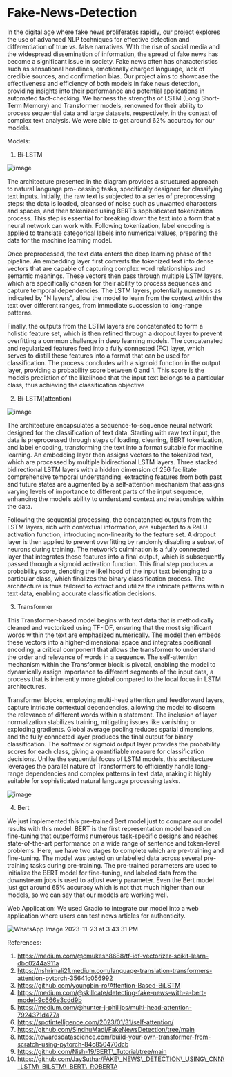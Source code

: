# Fake-News-Detection

In the digital age where fake news proliferates rapidly, our project explores the use of advanced NLP techniques for effective detection and differentiation of true vs. false narratives. With the rise of social media and the widespread dissemination of information, the spread of fake news has become a significant issue in society. Fake news often has characteristics such as sensational headlines, emotionally charged language, lack of credible sources, and confirmation bias. Our project aims to showcase the effectiveness and efficiency of both models in fake news detection, providing insights into their performance and potential applications in automated fact-checking. We harness the strengths of LSTM (Long Short-Term Memory) and Transformer models, renowned for their ability to process sequential data and large datasets, respectively, in the context of complex text analysis. We were able to get around 62\% accuracy for our models.

Models:

1. Bi-LSTM

![image](https://github.com/santhoshchilaka/Fake-News-Detection/assets/51093711/a2b08bfc-6c8a-4435-8e8c-c900cc041bae)

The architecture presented in the diagram provides a structured approach to natural language pro-
cessing tasks, specifically designed for classifying text inputs. Initially, the raw text is subjected to a
series of preprocessing steps: the data is loaded, cleansed of noise such as unwanted characters and
spaces, and then tokenized using BERT’s sophisticated tokenization process. This step is essential
for breaking down the text into a form that a neural network can work with. Following tokenization,
label encoding is applied to translate categorical labels into numerical values, preparing the data for
the machine learning model.

Once preprocessed, the text data enters the deep learning phase of the pipeline. An embedding
layer first converts the tokenized text into dense vectors that are capable of capturing complex word
relationships and semantic meanings. These vectors then pass through multiple LSTM layers, which
are specifically chosen for their ability to process sequences and capture temporal dependencies. The
LSTM layers, potentially numerous as indicated by "N layers", allow the model to learn from the
context within the text over different ranges, from immediate succession to long-range patterns.

Finally, the outputs from the LSTM layers are concatenated to form a holistic feature set, which
is then refined through a dropout layer to prevent overfitting a common challenge in deep learning
models. The concatenated and regularized features feed into a fully connected (FC) layer, which
serves to distill these features into a format that can be used for classification. The process concludes
with a sigmoid function in the output layer, providing a probability score between 0 and 1. This
score is the model’s prediction of the likelihood that the input text belongs to a particular class, thus
achieving the classification objective

2. Bi-LSTM(attention)

![image](https://github.com/santhoshchilaka/Fake-News-Detection/assets/51093711/cb8de268-f21d-402c-b8e1-fff560ce9fc7)

The architecture encapsulates a sequence-to-sequence neural network designed for the classification
of text data. Starting with raw text input, the data is preprocessed through steps of loading, cleaning,
BERT tokenization, and label encoding, transforming the text into a format suitable for machine
learning. An embedding layer then assigns vectors to the tokenized text, which are processed
by multiple bidirectional LSTM layers. Three stacked bidirectional LSTM layers with a hidden
dimension of 256 facilitate comprehensive temporal understanding, extracting features from both
past and future states are augmented by a self-attention mechanism that assigns varying levels of
importance to different parts of the input sequence, enhancing the model’s ability to understand
context and relationships within the data.

Following the sequential processing, the concatenated outputs from the LSTM layers, rich with
contextual information, are subjected to a ReLU activation function, introducing non-linearity to the
feature set. A dropout layer is then applied to prevent overfitting by randomly disabling a subset
of neurons during training. The network’s culmination is a fully connected layer that integrates
these features into a final output, which is subsequently passed through a sigmoid activation function.
This final step produces a probability score, denoting the likelihood of the input text belonging to a
particular class, which finalizes the binary classification process. The architecture is thus tailored to
extract and utilize the intricate patterns within text data, enabling accurate classification decisions.


3. Transformer
   
This Transformer-based model begins with text data that is methodically cleaned and vectorized using TF-IDF, ensuring that the most significant words within the text are emphasized numerically. The model then embeds these vectors into a higher-dimensional space and integrates positional encoding, a critical component that allows the transformer to understand the order and relevance of words in a sequence. The self-attention mechanism within the Transformer block is pivotal, enabling the model to dynamically assign importance to different segments of the input data, a process that is inherently more global compared to the local focus in LSTM architectures.

Transformer blocks, employing multi-head attention and feedforward layers, capture intricate contextual dependencies, allowing the model to discern the relevance of different words within a statement. The inclusion of layer normalization stabilizes training, mitigating issues like vanishing or exploding gradients. Global average pooling reduces spatial dimensions, and the fully connected layer produces the final output for binary classification. The softmax or sigmoid output layer provides the probability scores for each class, giving a quantifiable measure for classification decisions. Unlike the sequential focus of LSTM models, this architecture leverages the parallel nature of Transformers to efficiently handle long-range dependencies and complex patterns in text data, making it highly suitable for sophisticated natural language processing tasks.

![image](https://github.com/santhoshchilaka/Fake-News-Detection/assets/51093711/b50c148b-e525-47c8-a3a8-543aed5e0ad4)

4. Bert

We just implemented this pre-trained Bert model just to compare our model results with this model. BERT is the first representation model based on fine-tuning that outperforms numerous task-specific designs and reaches state-of-the-art performance on a wide range of sentence and token-level problems. Here, we have two stages to complete which are pre-training and fine-tuning. The model was tested on unlabelled data across several pre-training tasks during pre-training. The pre-trained parameters are used to initialize the BERT model for fine-tuning, and labeled data from the downstream jobs is used to adjust every parameter. Even the Bert model just got around 65% accuracy which is not that much higher than our models, so we can say that our models are working well.


Web Application:
We used Gradio to integrate our model into a web application where users can test news articles for authenticity.

![WhatsApp Image 2023-11-23 at 3 43 31 PM](https://github.com/santhoshchilaka/Fake-News-Detection/assets/59920639/b4df485f-3145-4f2f-8239-992e0dab0398)


References:

1. https://medium.com/@cmukesh8688/tf-idf-vectorizer-scikit-learn-dbc0244a911a
2. https://nshrimali21.medium.com/language-translation-transformers-attention-pytorch-35641c056992
3. https://github.com/youngbin-ro/Attention-Based-BiLSTM
4. https://medium.com/@skillcate/detecting-fake-news-with-a-bert-model-9c666e3cdd9b
5. https://medium.com/@hunter-j-phillips/multi-head-attention-7924371d477a
6. https://spotintelligence.com/2023/01/31/self-attention/
7. https://github.com/SindhuMadi/FakeNewsDetection/tree/main
8. https://towardsdatascience.com/build-your-own-transformer-from-scratch-using-pytorch-84c850470dcb
9. https://github.com/Nish-19/BERT\_Tutorial/tree/main
10. https://github.com/JaySuthar/FAKE\_NEWS\_DETECTION\_USING\_CNN\_LSTM\_BILSTM\_BERT\_ROBERTA
